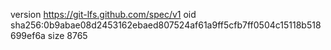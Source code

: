 version https://git-lfs.github.com/spec/v1
oid sha256:0b9abae08d2453162ebaed807524af61a9ff5cfb7ff0504c15118b518699ef6a
size 8765
